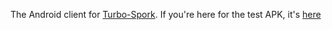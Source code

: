The Android client for [Turbo-Spork](https://github.com/fictional-pancake/turbo-spork).  If you're here for the test APK, it's [here](http://colin.reederhome.net/turbo-spork/turbo-spork-latest.apk)
